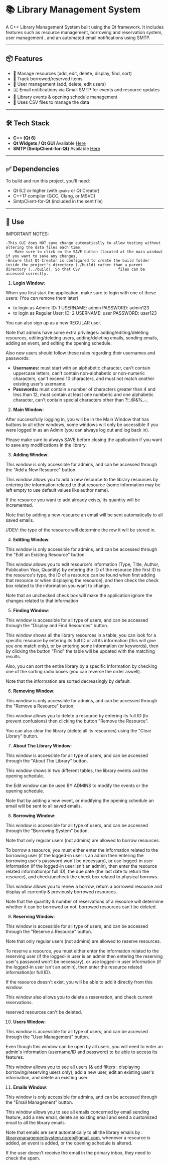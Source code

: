 # 📚 Library Management System
A C++ Library Management System built using the Qt framework. It includes features such as resource management, borrowing and reservation system, user management , and an automated email notifications using SMTP.


---

## 📦 Features

- 📘 Manage resources (add, edit, delete, display, find, sort)
- 🧭 Track borrowed/reserved items
- 👥 User management (add, delete, edit users)
- ✉️ Email notifications via Gmail SMTP for events and resource updates
- 📅 Library events & opening schedule management
- 💾 Uses CSV files to manage the data


---

## 🛠️ Tech Stack

- **C++ (Qt 6)**
- **Qt Widgets / Qt GUI** Available [Here](https://www.qt.io/download-dev)
- **SMTP (SmtpClient-for-Qt)** Available [Here](https://github.com/bluetiger9/SmtpClient-for-Qt#)

---

## ✅ Dependencies

To build and run this project, you'll need:

- Qt 6.2 or higher (with `qmake` or Qt Creator)
- C++17 compiler (GCC, Clang, or MSVC)
- SmtpClient-for-Qt (included in the sent file)

---

## 🚀 Use

IMPORTANT NOTES:

    -This GUI does NOT save change automatically to allow testing without altering the data files each time.
        Make sure to click on the SAVE button (located at the main window) if you want to save any changes.
    -Ensure that Qt Creator is configured to create the build folder inside the project's directory (./build) rather than a parent directory (../build). So that CSV                 files can be accessed correctly.

1. **Login Window**:

When you first start the application, make sure to login with one of these users: (You can remove them later)

- to login as Admin: ID: 1 USERNAME: admin PASSWORD: admin123
- to login as Regular User: ID: 2 USERNAME: user PASSWORD: user123

You can also sign up as a new REGULAR user.

Note that admins have some extra privileges: adding/editing/deleting resources, editing/deleting users, adding/deleting emails, sending emails, adding an event, and editing the opening schedule.

Also new users should follow these rules regarding their usernames and passwords:
- **Usernames:** must start with an alphabetic character, can't contain uppercase letters, can't contain non-alphabetic or non-numeric characters, can't exceed 10 characters, and must not match another existing user's username.
- **Passwords:** must contain a number of characters greater than 4 and less than 12, must contain at least one numberic and one alphabetic character, can't contain special characters other than ?!;.@&%_-,

2. **Main Window**:

After successfully logging in, you will be in the Main Window that has buttons to all other windows, some windows will only be accessible if you were logged in as an Admin (you can always log out and log back in).

Please make sure to always SAVE before closing the application if you want to save any modifications in the library.

3. **Adding Window**:

This window is only accessible for admins, and can be accessed through the "Add a New Resource" button.

This window allows you to add a new resource to the library resources by entering the information related to that resource (some information may be left empty to use default values like author name).

If the resource you want to add already exists, its quantity will be incremented.

Note that by adding a new resource an email will be sent automatically to all saved emails.

//DEV: the type of the resource will determine the row it will be stored in.

4. **Editting Window**:

This window is only accessible for admins, and can be accessed through the "Edit an Existing Resource" button.

This window allows you to edit resource's information (Type, Title, Author, Publication Year, Quantity) by entering the ID of the resource (the first ID is the resource's type, the ID of a resource can be found when first adding that resource or when displaying the  resource), and then check the check box related to the information you want to change.

Note that an unchecked check box will make the application ignore the changes related to that information

5. **Finding Window**:

This window is accessible for all type of users, and can be accessed through the "Display and Find Resources" button.

This window shows all the library resources in a table, you can look for a specific resource by entering its full ID or all its information (this will give you one match only), or by entering some information (or keywords), then by clicking the button "Find" the table will be updated with the matching results.

Also, you can sort the entire library by a specific information by checking one of the sorting radio boxes (you can reverse the order aswell).

Note that the information are sorted decreasingly by default.

6. **Removing Window**:

This window is only accessible for admins, and can be accessed through the "Remove a Resource" button.

This window allows you to delete a resource by entering its full ID (to prevent confusions) then clicking the button "Remove the Resource".

You can also clear the library (delete all its resources) using the "Clear Library" button.

7. **About The Library Window**:

This window is accessible for all type of users, and can be accessed through the "About The Library" button.

This window shows in two different tables, the library events and the opening schedule.

the Edit window can be used BY ADMINS to modify the events or the opening schedule.

Note that by adding a new event, or modifying the opening schedule an email will be sent to all saved emails.

8. **Borrowing Window**:

This window is accessible for all type of users, and can be accessed through the "Borrowing System" button.

Note that only regular users (not admins) are allowed to borrow resources.

To borrow a resource, you must either enter the information related to the borrowing user (if the logged-in user is an admin then entering the borrowing user's password won't be necessary), or use logged-in user information (if the logged-in user isn't an admin), then enter the resource related information(or full ID), the due date (the last date to return the resource), and check/uncheck the check box related to physical borrows.

This window allows you to renew a borrow, return a borrowed resource and display all currently & previously borrowed resources.

Note that the quantity & number of reservations of a resource will determine whether it can be borrowed or not.
borrowed resources can't be deleted.

9. **Reserving Window**:

This window is accessible for all type of users, and can be accessed through the "Reserve a Resource" button.

Note that only regular users (not admins) are allowed to reserve resources.

To reserve a resource, you must either enter the information related to the reserving user (if the logged-in user is an admin then entering the reserving user's password won't be necessary), or use logged-in user information (if the logged-in user isn't an admin), then enter the resource related information(or full ID).

If the resource doesn't exist, you will be able to add it directly from this window.

This window also allows you to delete a reservation, and check current reservations.

reserved resources can't be deleted.

10. **Users Window**:

This window is accessible for all type of users, and can be accessed through the "User Management" button.

Even though this window can be open by all users, you will need to enter an admin's information (username/ID and password) to be able to access its features.

This window allows you to see all users (& add filters : displaying borrowing/reserving users only), add a new user, edit an existing user's information, and delete an existing user.

11. **Emails Window**:

This window is only accessible for admins, and can be accessed through the "Email Management" button.

This window allows you to see all emails concerned by email sending feature, add a new email, delete an existing email and send a customized email to all the library emails.

Note that emails are sent automatically to all the library emails by : librarymanagementsystem.norep@gmail.com, whenever a resource is added, an event is added, or the opening schedule is altered.

If the user doesn't receive the email in the primary inbox, they need to check the spam.
